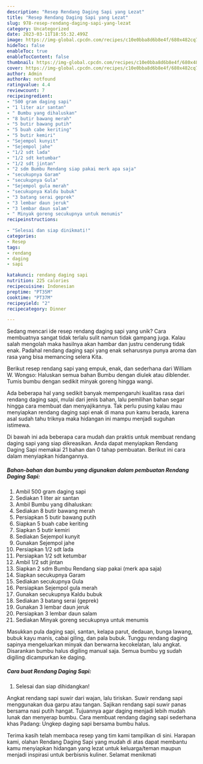 ```yaml
---
description: "Resep Rendang Daging Sapi yang Lezat"
title: "Resep Rendang Daging Sapi yang Lezat"
slug: 978-resep-rendang-daging-sapi-yang-lezat
category: Uncategorized
date: 2023-03-11T18:55:32.499Z
image: https://img-global.cpcdn.com/recipes/c10e0bba8d6b8e4f/680x482cq70/rendang-daging-sapi-foto-resep-utama.jpg
hideToc: false
enableToc: true
enableTocContent: false
thumbnail: https://img-global.cpcdn.com/recipes/c10e0bba8d6b8e4f/680x482cq70/rendang-daging-sapi-foto-resep-utama.jpg
cover: https://img-global.cpcdn.com/recipes/c10e0bba8d6b8e4f/680x482cq70/rendang-daging-sapi-foto-resep-utama.jpg
author: Admin
authorAv: notfound
ratingvalue: 4.4
reviewcount: 7
recipeingredient:
- "500 gram daging sapi"
- "1 liter air santan"
- " Bumbu yang dihaluskan"
- "8 butir bawang merah"
- "5 butir bawang putih"
- "5 buah cabe keriting"
- "5 butir kemiri"
- "Sejempol kunyit"
- "Sejempol jahe"
- "1/2 sdt lada"
- "1/2 sdt ketumbar"
- "1/2 sdt jintan"
- "2 sdm Bumbu Rendang siap pakai merk apa saja"
- "secukupnya Garam"
- "secukupnya Gula"
- "Sejempol gula merah"
- "secukupnya Kaldu bubuk"
- "3 batang serai geprek"
- "3 lembar daun jeruk"
- "3 lembar daun salam"
- " Minyak goreng secukupnya untuk menumis"
recipeinstructions:

- "Selesai dan siap dinikmati!"
categories:
- Resep
tags:
- rendang
- daging
- sapi

katakunci: rendang daging sapi 
nutrition: 225 calories
recipecuisine: Indonesian
preptime: "PT35M"
cooktime: "PT37M"
recipeyield: "2"
recipecategory: Dinner

---
```





Sedang mencari ide resep rendang daging sapi yang unik? Cara membuatnya sangat tidak terlalu sulit namun tidak gampang juga. Kalau salah mengolah maka hasilnya akan hambar dan justru cenderung tidak enak. Padahal rendang daging sapi yang enak seharusnya punya aroma dan rasa yang bisa memancing selera Kita.





Berikut resep rendang sapi yang empuk, enak, dan sederhana dari William W. Wongso: Haluskan semua bahan Bumbu dengan diulek atau diblender. Tumis bumbu dengan sedikit minyak goreng hingga wangi.

Ada beberapa hal yang sedikit banyak mempengaruhi kualitas rasa dari rendang daging sapi, mulai dari jenis bahan, lalu pemilihan bahan segar hingga cara membuat dan menyajikannya. Tak perlu pusing kalau mau menyiapkan rendang daging sapi enak di mana pun kamu berada, karena asal sudah tahu triknya maka hidangan ini mampu menjadi suguhan istimewa.






Di bawah ini ada beberapa cara mudah dan praktis untuk membuat rendang daging sapi yang siap dikreasikan. Anda dapat menyiapkan Rendang Daging Sapi memakai 21 bahan dan 0 tahap pembuatan. Berikut ini cara dalam menyiapkan hidangannya.

<!--inarticleads1-->

##### Bahan-bahan dan bumbu yang digunakan dalam pembuatan Rendang Daging Sapi:

1. Ambil 500 gram daging sapi
1. Sediakan 1 liter air santan
1. Ambil  Bumbu yang dihaluskan:
1. Sediakan 8 butir bawang merah
1. Persiapkan 5 butir bawang putih
1. Siapkan 5 buah cabe keriting
1. Siapkan 5 butir kemiri
1. Sediakan Sejempol kunyit
1. Gunakan Sejempol jahe
1. Persiapkan 1/2 sdt lada
1. Persiapkan 1/2 sdt ketumbar
1. Ambil 1/2 sdt jintan
1. Siapkan 2 sdm Bumbu Rendang siap pakai (merk apa saja)
1. Siapkan secukupnya Garam
1. Sediakan secukupnya Gula
1. Persiapkan Sejempol gula merah
1. Gunakan secukupnya Kaldu bubuk
1. Sediakan 3 batang serai (geprek)
1. Gunakan 3 lembar daun jeruk
1. Persiapkan 3 lembar daun salam
1. Sediakan  Minyak goreng secukupnya untuk menumis


Masukkan pula daging sapi, santan, kelapa parut, dedauan, bunga lawang, bubuk kayu manis, cabai giling, dan pala bubuk. Tunggu rendang daging sapinya mengeluarkan minyak dan berwarna kecokelatan, lalu angkat. Disarankan bumbu halus digiling manual saja. Semua bumbu yg sudah digiling dicampurkan ke daging. 

<!--inarticleads2-->

##### Cara buat Rendang Daging Sapi:


1. Selesai dan siap dihidangkan!

Angkat rendang sapi suwir dari wajan, lalu tiriskan. Suwir rendang sapi menggunakan dua garpu atau tangan. Sajikan rendang sapi suwir panas bersama nasi putih hangat. Tujuannya agar daging menjadi lebih mudah lunak dan menyerap bumbu. Cara membuat rendang daging sapi sederhana khas Padang: Ungkep daging sapi bersama bumbu halus. 

Terima kasih telah membaca resep yang tim kami tampilkan di sini. Harapan kami, olahan Rendang Daging Sapi yang mudah di atas dapat membantu kamu menyiapkan hidangan yang lezat untuk keluarga/teman maupun menjadi inspirasi untuk berbisnis kuliner. Selamat menikmati
